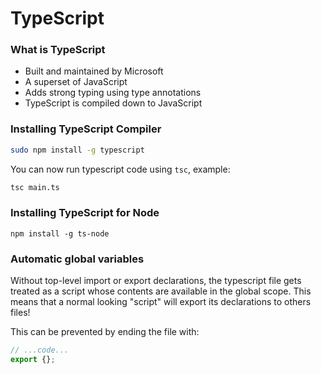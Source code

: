 
# TypeScript


### What is TypeScript
* Built and maintained by Microsoft
* A superset of JavaScript
* Adds strong typing using type annotations
* TypeScript is compiled down to JavaScript


### Installing TypeScript Compiler
```bash
sudo npm install -g typescript
```
You can now run typescript code using `tsc`, example:
```bash
tsc main.ts
```


### Installing TypeScript for Node
```
npm install -g ts-node
```


### Automatic global variables
Without top-level import or export declarations, the typescript file gets treated as a script whose contents are available in the global scope.
This means that a normal looking "script" will export its declarations to others files!

This can be prevented by ending the file with:
```ts
// ...code...
export {};
```

